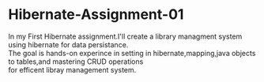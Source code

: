 # Hibernate-Assignment-01
In my First Hibernate assignment.I'll create a library managment system using hibernate for data persistance.<br>The goal is hands-on experince in setting in hibernate,mapping,java objects to tables,and mastering CRUD operations <br>for efficent libray management system.
